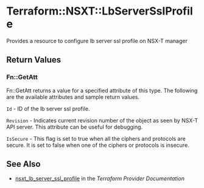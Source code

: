 # Terraform::NSXT::LbServerSslProfile

Provides a resource to configure lb server ssl profile on NSX-T manager

## Return Values

### Fn::GetAtt

Fn::GetAtt returns a value for a specified attribute of this type. The following are the available attributes and sample return values.

`Id` - ID of the lb server ssl profile.

`Revision` - Indicates current revision number of the object as seen by NSX-T API server. This attribute can be useful for debugging.

`IsSecure` - This flag is set to true when all the ciphers and protocols are secure. It is set to false when one of the ciphers or protocols is insecure.

## See Also

* [nsxt_lb_server_ssl_profile](https://www.terraform.io/docs/providers/nsxt/r/lb_server_ssl_profile.html) in the _Terraform Provider Documentation_
